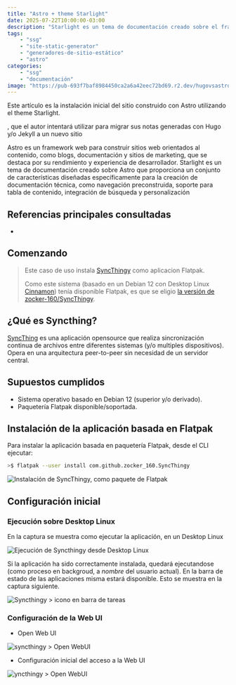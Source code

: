 ```yaml
---
title: "Astro + theme Starlight"
date: 2025-07-22T10:00:00-03:00
description: "Starlight es un tema de documentación creado sobre el framework Astro que proporciona un conjunto de características diseñadas específicamente para la creación de documentación técnica."
tags:
    - "ssg"
    - "site-static-generator"
    - "generadores-de-sitio-estático"
    - "astro"
categories:
    - "ssg"
    - "documentación"
image: "https://pub-693f7baf8984450ca2a6a42eec72bd69.r2.dev/hugovsastro.webp"
---
```


Este artículo es la instalación inicial del sitio construido con Astro utilizando el theme Starlight.<!-- more -->




, que el autor intentará utilizar para migrar sus notas generadas con Hugo y/o Jekyll a un nuevo sitio

Astro es un framework web para construir sitios web orientados al contenido, como blogs, documentación y sitios de marketing, que se destaca por su rendimiento y experiencia de desarrollador. Starlight es un tema de documentación creado sobre Astro que proporciona un conjunto de características diseñadas específicamente para la creación de documentación técnica, como navegación preconstruida, soporte para tabla de contenido, integración de búsqueda y personalización

## Referencias principales consultadas

- [](https://starlight.astro.build/es/getting-started/)

## Comenzando

> Este caso de uso instala [SyncThingy](https://github.com/zocker-160/SyncThingy) como aplicacion Flatpak.
>
> Como este sistema (basado en un Debian 12 con Desktop Linux [Cinnamon](https://github.com/linuxmint/cinnamon)) tenía disponible Flatpak, es que se eligio [la versión de zocker-160/SyncThingy](https://github.com/zocker-160/SyncThingy).
>

## ¿Qué es Syncthing?

[SyncThing](https://syncthing.net/) es una aplicación opensource que realiza sincronización continua de archivos entre diferentes sistemas (y/o multiples dispositivos). Opera en una arquitectura peer-to-peer sin necesidad de un servidor central.

## Supuestos cumplidos

- Sistema operativo basado en Debian 12 (superior y/o derivado).
- Paquetería Flatpak disponible/soportada.

## Instalación de la aplicación basada en Flatpak

Para instalar la aplicación basada en paquetería Flatpak, desde el CLI ejecutar:

```bash
>$ flatpak --user install com.github.zocker_160.SyncThingy
```

![Instalación de SyncThingy, como paquete de Flatpak](/images/flatpak-syncthingy-install.png)

## Configuración inicial

### Ejecución sobre Desktop Linux

En la captura se muestra como ejecutar la aplicación, en un Desktop Linux

![Ejecución de Syncthingy desde Desktop Linux](/images/syncthingy-running.png)

Si la aplicación ha sido correctamente instalada, quedará ejecutandose (como proceso en backgroud, a _nombre_ del usuario actual). En la barra de estado de las aplicaciones misma estará disponible. Esto se muestra en la captura siguiente.

![Syncthingy > icono en barra de tareas](/images/syncthingy-task-icon.png)

### Configuración de la Web UI

- Open Web UI

![syncthingy > Open WebUI](/images/syncthingy-open-webui.png)

- Configuración inicial del acceso a la Web UI

![yncthingy > Open WebUI](/images/syncthingy-web-ui-setting.png)
